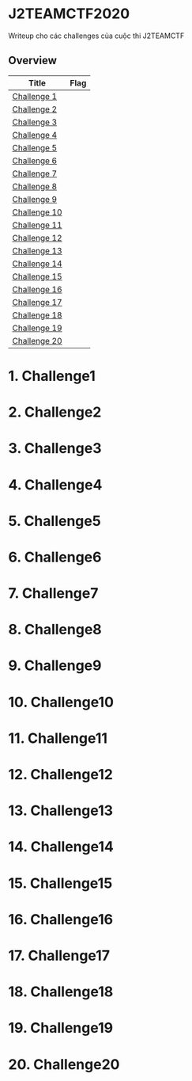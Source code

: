 # J2TEAMCTF2020
Writeup cho các challenges của cuộc thi J2TEAMCTF

## Overview

 | Title | Flag |
 | ------ | ------ |
 | [Challenge 1](#1-Challenge1) |  |
 | [Challenge 2](#2-Challenge2) |  |
 | [Challenge 3](#3-Challenge3) |  |
 | [Challenge 4](#4-Challenge4) |  |
 | [Challenge 5](#5-Challenge5) |  |
 | [Challenge 6](#6-Challenge6) |  |
 | [Challenge 7](#7-Challenge7) |  |
 | [Challenge 8](#8-Challenge8) |  |
 | [Challenge 9](#9-Challenge9) |  |
 | [Challenge 10](#10-Challenge10) |  |
 | [Challenge 11](#11-Challenge11) |  |
 | [Challenge 12](#12-Challenge12) |  |
 | [Challenge 13](#13-Challenge13) |  |
 | [Challenge 14](#14-Challenge14) |  |
 | [Challenge 15](#15-Challenge15) |  |
 | [Challenge 16](#16-Challenge16) |  |
 | [Challenge 17](#17-Challenge17) |  |
 | [Challenge 18](#18-Challenge18) |  |
 | [Challenge 19](#19-Challenge19) |  |
 | [Challenge 20](#20-Challenge20) |  |
 
 # 1. Challenge1
 # 2. Challenge2
 # 3. Challenge3
 # 4. Challenge4
 # 5. Challenge5
 # 6. Challenge6
 # 7. Challenge7
 # 8. Challenge8
 # 9. Challenge9
 # 10. Challenge10
 # 11. Challenge11
 # 12. Challenge12
 # 13. Challenge13
 # 14. Challenge14
 # 15. Challenge15
 # 16. Challenge16
 # 17. Challenge17
 # 18. Challenge18
 # 19. Challenge19
 # 20. Challenge20
 
 
 
 
